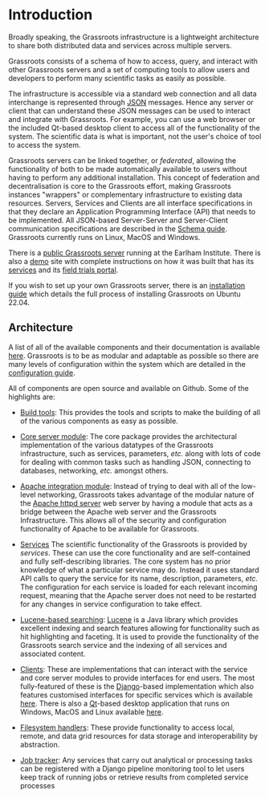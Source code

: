 ﻿Introduction 
============

Broadly speaking, the Grassroots infrastructure is a lightweight architecture to share both distributed data and services across multiple servers. 

Grassroots consists of a schema of how to access, query, and interact with other Grassroots servers and a set of computing tools to allow users and developers to perform many scientific tasks as easily as possible. 

The infrastructure is accessible via a standard web connection and all data interchange is represented through [JSON](http://json.org/) messages. Hence any server or client that can understand these JSON messages can be used to interact and integrate with Grassroots. For example, you can use a web browser or the included Qt-based desktop client to access all of the functionality of the system. The scientific data is what is important, not the user's choice of tool to access the system.

 Grassroots servers can be linked together, or *federated*, allowing the functionality of both to be made automatically available to users without having to perform any additional installation. 
This concept of federation and decentralisation is core to the Grassroots effort, making Grassroots instances "wrappers" or complementary infrastructure to existing data resources. 
Servers, Services and Clients are all interface specifications in that they declare an Application Programming Interface (API) that needs to be implemented. 
All JSON-based Server-Server and Server-Client communication specifications are described in the [Schema guide](schema.md). 
Grassroots currently runs on Linux, MacOS and Windows. 

There is a [public Grassroots server](https://grassroots.tools) running at the Earlham Institute.
There is also a [demo](https://grassroots.tools/demo) site with complete instructions on how it was built that has its [services](https://grassroots.tools/demo/service/) and its [field trials portal](https://grassroots.tools/demo/fieldtrial/all).

If you wish to set up your own Grassroots server, there is an [installation guide](wizard.md) which details the full process of installing Grassroots on Ubuntu 22.04.


## Architecture

A list of all of the available components and their documentation is available [here](components.md). 
Grassroots is to be as modular and adaptable as possible so there are many levels of configuration within the system which are detailed in the [configuration guide](configuration.md).
  
All of components are open source and  available on Github.
Some of the highlights are:

* [Build tools](https://github.com/TGAC/grassroots-build-tools): This provides the tools and
scripts to make the building of all of the various components as easy as possible.

* [Core server module](https://github.com/TGAC/grassroots-core): The core package provides
the architectural implementation of the various datatypes of the Grassroots infrastructure,
such as services, parameters, *etc.* along with lots of code for dealing with common tasks
such as handling JSON, connecting to databases, networking, *etc.* amongst others.

* [Apache integration module](https://github.com/TGAC/grassroots-server-apache-httpd):
Instead of trying to deal with all of the low-level networking, Grassroots takes advantage
of the modular nature of the [Apache httpd server](http://httpd.apache.org) web server by having a module that acts as a bridge between the Apache web server and the Grassroots Infrastructure. 
This allows all of the security and configuration functionality of Apache to
be available for Grassroots.

* [Services](https://github.com/TGAC/?q=grassroots-service)
The scientific functionality of the Grassroots is provided by *services*. 
These can use the core functionality and are self-contained and fully self-describing libraries. 
The core system has no prior knowledge of what a particular service may do. 
Instead it uses standard API calls to query the service for its name, description, parameters, *etc.* 
The configuration for each service is loaded for each relevant incoming request, meaning that the Apache server does not need to be restarted 
for any changes in service configuration to take effect. 

* [Lucene-based searching](https://github.com/TGAC/grassroots-lucene): [Lucene](https://lucene.apache.org/) is a Java library which provides excellent indexing and search features allowing for functionality such as hit highlighting and faceting.
It is used to provide the functionality of the Grassroots search service and the indexing of all services and associated content.

* [Clients](https://github.com/TGAC/?q=grassroots-client): These are implementations that can interact with the service and core server modules to provide interfaces for end users. 
The most fully-featured of these is the [Django](https://www.djangoproject.com/)-based implementation which also features
customised interfaces for specific services which is 
available [here](https://github.com/TGAC/grassroots_services_django_web).
There is also a [Qt]()-based desktop application that runs on Windows, MacOS and Linux available
[here](https://github.com/TGAC/grassroots-client-qt-desktop). 

* [Filesystem handlers](https://github.com/TGAC/?q=grassroots-handler): These provide functionality to access local, remote, and data grid resources for data storage and interoperability by abstraction.

* [Job tracker](https://github.com/TGAC/grassroots-job-tracker): Any services that carry out analytical or processing tasks can be registered with a Django pipeline monitoring tool to let users keep track of running jobs or retrieve results from completed service processes



 
